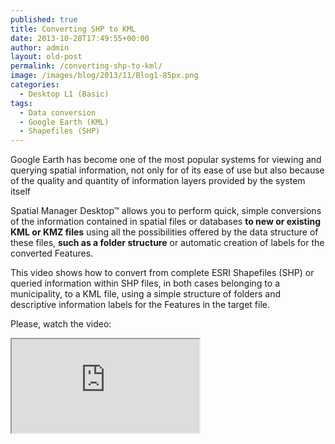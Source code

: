 ```yaml
---
published: true
title: Converting SHP to KML
date: 2013-10-28T17:49:55+00:00
author: admin
layout: old-post
permalink: /converting-shp-to-kml/
image: /images/blog/2013/11/Blog1-85px.png
categories:
  - Desktop L1 (Basic)
tags:
  - Data conversion
  - Google Earth (KML)
  - Shapefiles (SHP)
---
```

Google Earth has become one of the most popular systems for viewing and querying spatial information, not only for of its ease of use but also because of the quality and quantity of information layers provided by the system itself<!--more-->

Spatial Manager Desktop™ allows you to perform quick, simple conversions of the information contained in spatial files or databases **to new or existing KML or KMZ files** using all the possibilities offered by the data structure of these files, **such as a folder structure** or automatic creation of labels for the converted Features.

This video shows how to convert from complete ESRI Shapefiles (SHP) or queried information within SHP files, in both cases belonging to a municipality, to a KML file, using a simple structure of folders and descriptive information labels for the Features in the target file.

Please, watch the video:

<div class="embed-responsive embed-responsive-16by9">
  <iframe class="embed-responsive-item" src="https://www.youtube.com/embed/X0DY8OZ1h0g" allowfullscreen></iframe>
</div>

